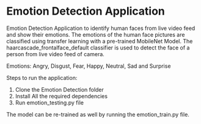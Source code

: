 # Emotion Detection Application

Emotion Detection Application to identify human faces from live video feed and show their emotions. The emotions of the human face pictures are classified using transfer learning with a pre-trained MobileNet Model.
The haarcascade_frontalface_default classifier is used to detect the face of a person from live video feed of camera.

Emotions: Angry, Disgust, Fear, Happy, Neutral, Sad and Surprise

Steps to run the application:
1. Clone the Emotion Detection folder
2. Install All the required dependencies
3. Run emotion_testing.py file

The model can be re-trained as well by running the emotion_train.py file.

